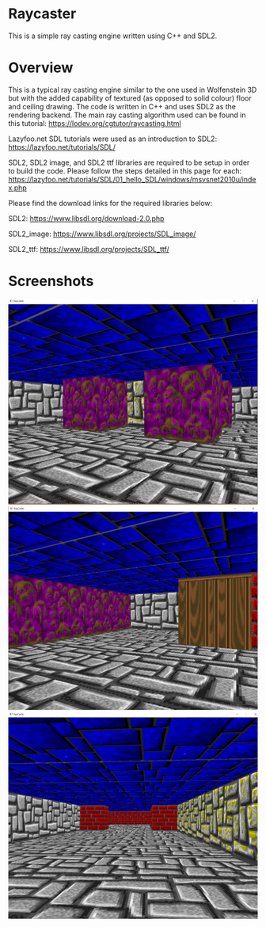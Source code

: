 # Raycaster

This is a simple ray casting engine written using C++ and SDL2.

# Overview

This is a typical ray casting engine similar to the one used in Wolfenstein 3D but with the added capability of textured (as opposed to solid colour) floor and ceiling drawing.
The code is written in C++ and uses SDL2 as the rendering backend. The main ray casting algorithm used can be found in this tutorial:
https://lodev.org/cgtutor/raycasting.html

Lazyfoo.net SDL tutorials were used as an introduction to SDL2: 
https://lazyfoo.net/tutorials/SDL/

SDL2, SDL2 image, and SDL2 ttf libraries are required to be setup in order to build the code. Please follow the steps detailed in this page for each:
https://lazyfoo.net/tutorials/SDL/01_hello_SDL/windows/msvsnet2010u/index.php

Please find the download links for the required libraries below:

SDL2:
https://www.libsdl.org/download-2.0.php

SDL2_image:
https://www.libsdl.org/projects/SDL_image/

SDL2_ttf:
https://www.libsdl.org/projects/SDL_ttf/

# Screenshots

![ScreenShot1](/screenshots/ss1.png) ![ScreenShot2](/screenshots/ss2.png)
![ScreenShot3](/screenshots/ss3.png)

